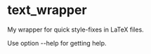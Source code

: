 # text_wrapper
My wrapper for quick style-fixes in LaTeX files.

Use option --help for getting help.
